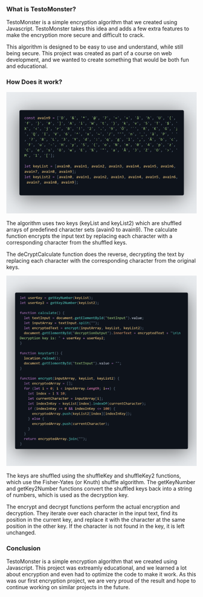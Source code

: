 <!--- metadata
id: 001
title: TestoMonster Encryption
subtitle: Javascript encryption algorithm
date: 28.11.2023
url: projects/project.html?project=testomonster
image: assets/TestoMonster.png
imageAlt: TestoMonster Encryption logo
summary: TestoMonster is a simple encryption algorithm that we created using Javascript. TestoMonster takes this idea and adds a few extra features to make the encryption more secure and difficult to crack.
tags: ["JavaScript", "Cybersecurity", "Algorithm"]
collaborators: ["TNorba", "Sibuli"]
duration: 3 weeks
tools: ["HTML & CSS", "Javascript"]
buttons: [{"text": "TestoMonster Encryption", "url": "https://rbin.dev/cipher/"}, {"text": "GitHub Repository", "url": "https://rbin.dev/cipher/"}]
--->

### What is TestoMonster?

TestoMonster is a simple encryption algorithm that we created using Javascript. TestoMonster takes this idea and adds a few extra features to make the encryption more secure and difficult to crack.

This algorithm is designed to be easy to use and understand, while still being secure. This project was created as part of a course on web development, and we wanted to create something that would be both fun and educational.

### How Does it work?

![Code snippet](/assets/code.png)

The algorithm uses two keys (keyList and keyList2) which are shuffled arrays of predefined character sets (avain0 to avain9). The calculate function encrypts the input text by replacing each character with a corresponding character from the shuffled keys.

The deCryptCalculate function does the reverse, decrypting the text by replacing each character with the corresponding character from the original keys.

![Code snippet](/assets/code2.png)

The keys are shuffled using the shuffleKey and shuffleKey2 functions, which use the Fisher-Yates (or Knuth) shuffle algorithm. The getKeyNumber and getKey2Number functions convert the shuffled keys back into a string of numbers, which is used as the decryption key.

The encrypt and decrypt functions perform the actual encryption and decryption. They iterate over each character in the input text, find its position in the current key, and replace it with the character at the same position in the other key. If the character is not found in the key, it is left unchanged.

### Conclusion

TestoMonster is a simple encryption algorithm that we created using Javascript. This project was extreamly educational, and we learned a lot about encryption and even had to optimize the code to make it work. As this was our first encryption project, we are very proud of the result and hope to continue working on similar projects in the future.
